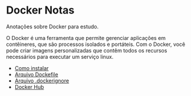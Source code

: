 # Docker Notas
Anotações sobre Docker para estudo.

O Docker é uma ferramenta que permite gerenciar aplicações em contêineres, que são processos isolados e portáteis. Com o Docker, você pode criar imagens personalizadas que contêm todos os recursos necessários para executar um serviço linux.

* [Como instalar](notes/Como%20instalar.md)
* [Arquivo Dockefile](notes/Arquivo%20Dockerfile.md)
* [Arquivo .dockerignore](notes/Arquivo%20.dockerignore.md)
* [Docker Hub](notes/Docker%20Hub.md)